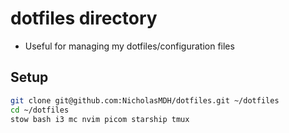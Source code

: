 # dotfiles directory
- Useful for managing my dotfiles/configuration files

## Setup
```bash
git clone git@github.com:NicholasMDH/dotfiles.git ~/dotfiles
cd ~/dotfiles
stow bash i3 mc nvim picom starship tmux
``````
